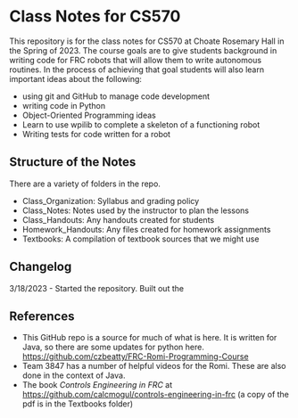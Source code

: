 # Class Notes for CS570

This repository is for the class notes for CS570 at Choate Rosemary Hall 
in the Spring of 2023. The course goals are to give students background in 
writing code for FRC robots that will allow them to write 
autonomous routines. In the process of achieving that goal students will
also learn important ideas about the following:

* using git and GitHub to manage code development
* writing code in Python
* Object-Oriented Programming ideas
* Learn to use wpilib to complete a skeleton of a functioning robot
* Writing tests for code written for a robot

## Structure of the Notes

There are a variety of folders in the repo. 

* Class_Organization: Syllabus and grading policy
* Class_Notes: Notes used by the instructor to plan the lessons
* Class_Handouts: Any handouts created for students
* Homework_Handouts: Any files created for homework assignments
* Textbooks: A compilation of textbook sources that we might use

## Changelog

3/18/2023 - Started the repository. Built out the 


## References

* This GitHub repo is a source for much of what is here. It is written for Java, so there are some updates for python here.
https://github.com/czbeatty/FRC-Romi-Programming-Course
* Team 3847 has a number of helpful videos for the Romi. These are also done in the context of Java. 
* The book *Controls Engineering in FRC* at https://github.com/calcmogul/controls-engineering-in-frc (a copy of the pdf is in the Textbooks folder)
